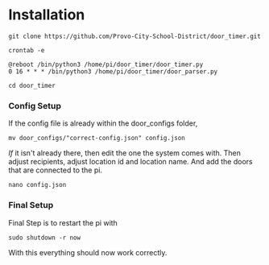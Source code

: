 # Installation

```
git clone https://github.com/Provo-City-School-District/door_timer.git

crontab -e

@reboot /bin/python3 /home/pi/door_timer/door_timer.py
0 16 * * * /bin/python3 /home/pi/door_timer/door_parser.py

cd door_timer
```

### Config Setup

If the config file is already within the door_configs folder,
```
mv door_configs/"correct-config.json" config.json
```
*If* it isn't already there, then edit the one the system comes with.
Then adjust recipients, adjust location id and location name. And add
the doors that are connected to the pi.
```
nano config.json
```
### Final Setup
Final Step is to restart the pi with
```
sudo shutdown -r now
```
With this everything should now work correctly.